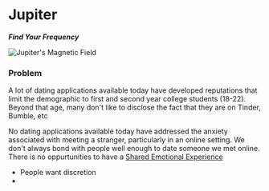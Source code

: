 #    Jupiter
  _**Find Your Frequency**_

![Jupiter's Magnetic Field](https://www.spaceanswers.com/wp-content/uploads/2014/06/Thumb.jpg)

### Problem

A lot of dating applications available today have developed reputations that limit the demographic to first and second year college students (18-22). Beyond that age, many don't like to disclose the fact that they are on Tinder, Bumble, etc

No dating applications available today have addressed the anxiety associated with meeting a stranger, particularly in an online setting. We don't always bond with people well enough to date someone we met online. There is no oppurtunities to have a [Shared Emotional Experience](https://en.wikipedia.org/wiki/Social_sharing_of_emotions#Effect_on_relationships)



* People want discretion
* 
